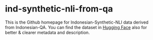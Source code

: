 # ind-synthetic-nli-from-qa

This is the Github homepage for Indonesian-Synthetic-NLI data derived from Indonesian-QA. You can find the dataset in [Hugging Face](https://huggingface.co/muhammadravi251001) also for better & clearer metadata and description.
